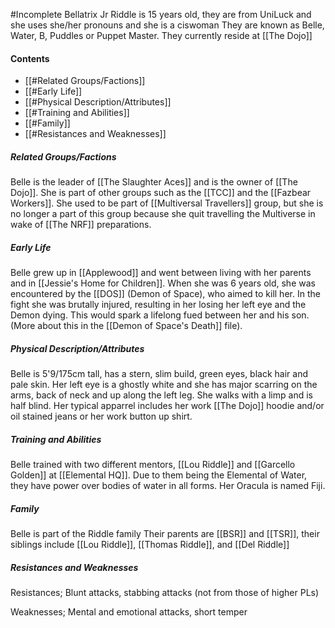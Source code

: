 #Incomplete
Bellatrix Jr Riddle is 15 years old, they are from UniLuck and she uses she/her pronouns and she is a ciswoman
They are known as Belle, Water, B, Puddles or Puppet Master.
They currently reside at [[The Dojo]]
#### Contents
- [[#Related Groups/Factions]]
- [[#Early Life]]
- [[#Physical Description/Attributes]]
- [[#Training and Abilities]]
- [[#Family]]
- [[#Resistances and Weaknesses]]
##### Related Groups/Factions
Belle is the leader of [[The Slaughter Aces]] and is the owner of [[The Dojo]]. She is part of other groups such as the [[TCC]] and the [[Fazbear Workers]]. She used to be part of [[Multiversal Travellers]] group, but she is no longer a part of this group because she quit travelling the Multiverse in wake of [[The NRF]] preparations.

##### Early Life
Belle grew up in [[Applewood]] and went between living with her parents and in [[Jessie's Home for Children]]. When she was 6 years old, she was encountered by the [[DOS]] (Demon of Space), who aimed to kill her. In the fight she was brutally injured, resulting in her losing her left eye and the Demon dying. This would spark a lifelong fued between her and his son. (More about this in the [[Demon of Space's Death]] file).
##### Physical Description/Attributes
Belle is 5'9/175cm tall, has a stern, slim build, green eyes, black hair and pale skin. Her left eye is a ghostly white and she has major scarring on the arms, back of neck and up along the left leg. She walks with a limp and is half blind. Her typical apparrel includes her work [[The Dojo]] hoodie and/or oil stained jeans or her work button up shirt.

##### Training and Abilities
Belle trained with two different mentors, [[Lou Riddle]] and [[Garcello Golden]] at [[Elemental HQ]]. Due to them being the Elemental of Water, they have power over bodies of water in all forms. Her Oracula is named Fiji.
##### Family
Belle is part of the Riddle family 
Their parents are [[BSR]] and [[TSR]], their siblings include [[Lou Riddle]], [[Thomas Riddle]], and [[Del Riddle]] 

##### Resistances and Weaknesses
Resistances; Blunt attacks, stabbing attacks (not from those of higher PLs)

Weaknesses; Mental and emotional attacks, short temper 